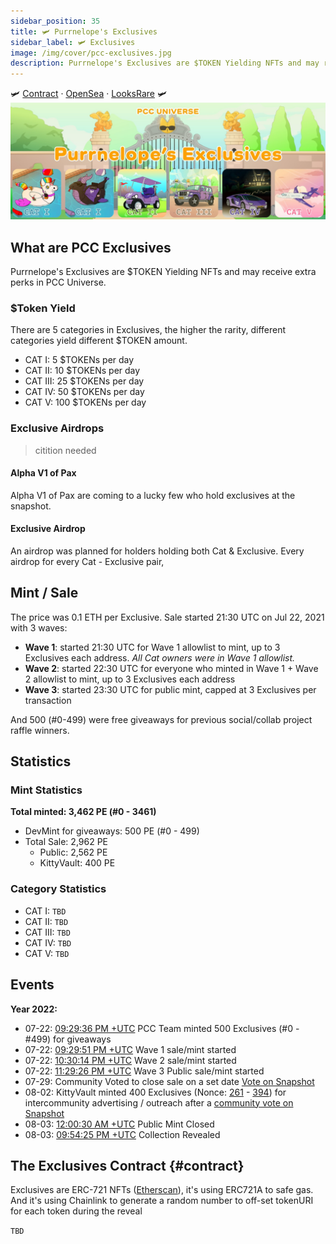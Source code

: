 ```yaml
---
sidebar_position: 35
title: 🛩 Purrnelope's Exclusives
sidebar_label: 🛩 Exclusives
image: /img/cover/pcc-exclusives.jpg
description: Purrnelope's Exclusives are $TOKEN Yielding NFTs and may receive extra perks in PCC Universe.
---
```


🛩
[Contract](https://etherscan.io/address/0x9e8a92F833c0ae4842574cE9cC0ef4c7300Ddb12) ·
[OpenSea](https://opensea.io/collection/purrnelopes-exclusives) ·
[LooksRare](https://looksrare.org/collections/0x9e8a92F833c0ae4842574cE9cC0ef4c7300Ddb12)
🛩
![](./assets/pcc-exclusives.jpg)

## What are PCC Exclusives

Purrnelope's Exclusives are $TOKEN Yielding NFTs and may receive extra perks in PCC Universe.

### $Token Yield

There are 5 categories in Exclusives, the higher the rarity, different categories yield different $TOKEN amount.

- CAT I: 5 $TOKENs per day
- CAT II: 10 $TOKENs per day
- CAT III: 25 $TOKENs per day
- CAT IV: 50 $TOKENs per day
- CAT V: 100 $TOKENs per day

### Exclusive Airdrops

> citition needed

#### Alpha V1 of Pax

Alpha V1 of Pax are coming to a lucky few who hold exclusives at the snapshot.

#### Exclusive Airdrop

An airdrop was planned for holders holding both Cat & Exclusive. Every airdrop for every Cat - Exclusive pair,

## Mint / Sale

The price was 0.1 ETH per Exclusive. Sale started 21:30 UTC on Jul 22, 2021 with 3 waves:

- **Wave 1**: started 21:30 UTC for Wave 1 allowlist to mint, up to 3 Exclusives each address. _All Cat owners were in Wave 1 allowlist._
- **Wave 2**: started 22:30 UTC for everyone who minted in Wave 1 + Wave 2 allowlist to mint, up to 3 Exclusives each address
- **Wave 3**: started 23:30 UTC for public mint, capped at 3 Exclusives per transaction

And 500 (#0-499) were free giveaways for previous social/collab project raffle winners.

## Statistics

### Mint Statistics

**Total minted: 3,462 PE (#0 - 3461)**

- DevMint for giveaways: 500 PE (#0 - 499)
- Total Sale: 2,962 PE
  - Public: 2,562 PE
  - KittyVault: 400 PE

### Category Statistics

- CAT I: `TBD`
- CAT II: `TBD`
- CAT III: `TBD`
- CAT IV: `TBD`
- CAT V: `TBD`

## Events

**Year 2022:**

- 07-22: [09:29:36 PM +UTC](https://etherscan.io/tx/0x1d94d6ad14b109185582b32327d54df03c6bf3ecb1080d69a928e8112d4bfa08) PCC Team minted 500 Exclusives (#0 - #499) for giveaways
- 07-22: [09:29:51 PM +UTC](https://etherscan.io/tx/0xd85610050bbab060b07a5b428733510e8fc36c12142738ad4de24d8e34abd22a) Wave 1 sale/mint started
- 07-22: [10:30:14 PM +UTC](https://etherscan.io/tx/0xd85610050bbab060b07a5b428733510e8fc36c12142738ad4de24d8e34abd22a) Wave 2 sale/mint started
- 07-22: [11:29:26 PM +UTC](https://etherscan.io/tx/0xd85610050bbab060b07a5b428733510e8fc36c12142738ad4de24d8e34abd22a) Wave 3 Public sale/mint started
- 07-29: Community Voted to close sale on a set date [Vote on Snapshot](https://snapshot.org/#/purrnelopescountryclub.eth/proposal/0x88cff1c29855e025e64822e6dcca40c23051d23dc41460927a324cbc154f05a7)
- 08-02: KittyVault minted 400 Exclusives (Nonce: [261](https://etherscan.io/tx/0x82cee66e05de1ae1d6d5ec2d79a49c668749a7854219f59873deb19cebde2d24) - [394](https://etherscan.io/tx/0x5332f3e80d4457758cdef2d16ffec494709b0f7a45bfc66f5d80a5f6fb4bde16)) for intercommunity advertising / outreach after a [community vote on Snapshot](https://snapshot.org/#/purrnelopescountryclub.eth/proposal/0x0e934da6cb295e8e906473cdaa95e9a2dbeaec144740c8800d5c2a6b4b003b65)
- 08-03: [12:00:30 AM +UTC](https://etherscan.io/tx/0x8e853eab786befd8fe2cf300785f9160ae90ed8a2ff3fd61171efab763c034cb) Public Mint Closed
- 08-03: [09:54:25 PM +UTC](https://etherscan.io/tx/0xbd7a6c45c5d0a547675b8327061ba7ac693dcdddd7ebc07a2616d39f67b0b631) Collection Revealed

## The Exclusives Contract {#contract}

Exclusives are ERC-721 NFTs ([Etherscan](https://etherscan.io/address/0x9e8a92F833c0ae4842574cE9cC0ef4c7300Ddb12)), it's using ERC721A to safe gas. And it's using Chainlink to generate a random number to off-set tokenURI for each token during the reveal

`TBD`
